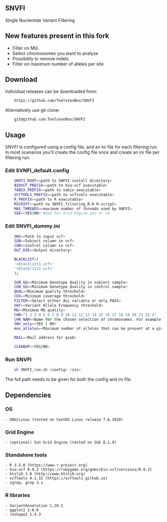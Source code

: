 ## SNVFI
Single Nucleotide Variant Filtering

## New features present in this fork
* Filter on MQ
* Select chromosomes you want to analyze
* Possibility to remove indels
* Filter on maximum number of alleles per site


## Download
Individual releases can be downloaded from:
```bash
    https://github.com/ToolsVanBox/SNVFI
```
Alternatively use git clone:
```bash
    git@github.com:ToolsVanBox/SNVFI
```

## Usage
SNVFI is configured using a config file, and an ini file for each filtering
run. In most scenarios you'll create the config file once and create an ini
file per filtering run.

### Edit SVNFI_default.config
```bash
    SNVFI_ROOT=<path to SNFVI install directory>
    BIOVCF_PREFIX=<path to bio-vcf executable>
    TABIX_PREFIX=<path to tabix executable>
    VCFTOOLS_PREFIX=<path to vcftools executable>
    R_PREFIX=<path to R executable>
    RSCRIPT=<path to SNVFI_filtering_R.R R-script>
    MAX_THREADS=<maximum number of threads used by SNFVI>
    SGE=<YES|NO> #Use Sun Grid Engine yes or no

```

### Edit SNVFI_dummy.ini
```bash
    SNV=<Path to input vcf>
    SUB=<Subject column in vcf>
    CON=<Control column in vcf>
    OUT_DIR=<Output directory>

    BLACKLIST=(
    '<blacklist1.vcf>'
    '<blacklist2.vcf>'
    );

    SUB_GQ=<Minimum Genotype Quality in subject sample>
    CON_GQ=<Minimum Genotype Quality in control sample>
    QUAL=<Minimum quality threshold>
    COV=<Minimum coverage threshold>
    FILTER=<Select either ALL variants or only PASS>
    VAF=<Variant Allele Frequency threshold>
    MQ=<Minimum MQ quality>
    CHR="1 2 3 4 5 6 7 8 9 10 11 12 13 14 15 16 17 18 19 20 21 22 X" 		#Specifiy chromosomes with spaces
    CHR_NAM=<Name for the chosen selection of chromosomes. For example 'autosomal'>
    SNV_only=<YES | NO>
    max_alleles=<Maximum number of alleles that can be present at a given site>

    MAIL=<Mail address for qsub>

    CLEANUP=<YES|NO>
```

### Run SNVFI
```bash
    sh SNVFI_run.sh <config> <ini>
```
The full path needs to be given for both the config and ini file.

## Dependencies

### OS
    - GNU/Linux (tested on CentOS Linux release 7.6.1810)

### Grid Engine
    - (optional) Sun Grid Engine (tested on SGE 8.1.9)

### Standalone tools
    - R 3.5.0 (https://www.r-project.org)
    - bio-vcf 0.9.2 (https://rubygems.org/gems/bio-vcf/versions/0.9.2)
    - htslib 1.8 (http://www.htslib.org)
    - vcftools 0.1.15 (https://vcftools.github.io)
    - zgrep, grep 3.1

### R libraries
    - VariantAnnotation 1.26.1
    - ggplot2 3.0.0
    - reshape2 1.4.3
